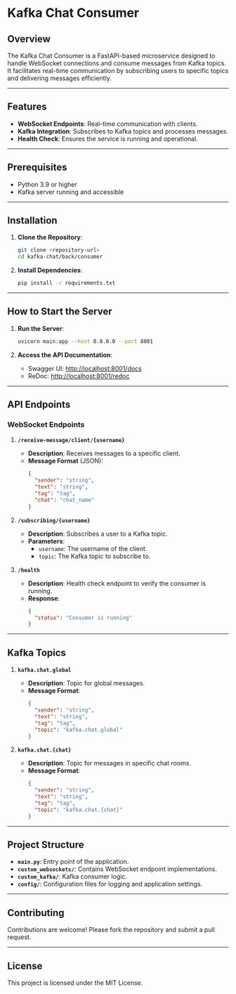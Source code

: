 # Kafka Chat Consumer

## Overview
The Kafka Chat Consumer is a FastAPI-based microservice designed to handle WebSocket connections and consume messages from Kafka topics. It facilitates real-time communication by subscribing users to specific topics and delivering messages efficiently.

---

## Features
- **WebSocket Endpoints**: Real-time communication with clients.
- **Kafka Integration**: Subscribes to Kafka topics and processes messages.
- **Health Check**: Ensures the service is running and operational.

---

## Prerequisites
- Python 3.9 or higher
- Kafka server running and accessible

---

## Installation

1. **Clone the Repository**:
   ```bash
   git clone <repository-url>
   cd kafka-chat/back/consumer
   ```

2. **Install Dependencies**:
   ```bash
   pip install -r requirements.txt
   ```

---

## How to Start the Server

1. **Run the Server**:
   ```bash
   uvicorn main:app --host 0.0.0.0 --port 8001
   ```

2. **Access the API Documentation**:
   - Swagger UI: [http://localhost:8001/docs](http://localhost:8001/docs)
   - ReDoc: [http://localhost:8001/redoc](http://localhost:8001/redoc)

---

## API Endpoints

### WebSocket Endpoints

1. **`/receive-message/client/{username}`**
   - **Description**: Receives messages to a specific client.
   - **Message Format** (JSON):
     ```json
     {
       "sender": "string",
       "text": "string",
       "tag": "tag",
       "chat": "chat_name"
     }
     ```

2. **`/subscribing/{username}`**
   - **Description**: Subscribes a user to a Kafka topic.
   - **Parameters**:
     - `username`: The username of the client.
     - `topic`: The Kafka topic to subscribe to.

3. **`/health`**
   - **Description**: Health check endpoint to verify the consumer is running.
   - **Response**:
     ```json
     {
       "status": "Consumer is running"
     }
     ```

---

## Kafka Topics

1. **`kafka.chat.global`**
   - **Description**: Topic for global messages.
   - **Message Format**:
     ```json
     {
       "sender": "string",
       "text": "string",
       "tag": "tag",
       "topic": "kafka.chat.global"
     }
     ```

2. **`kafka.chat.{chat}`**
   - **Description**: Topic for messages in specific chat rooms.
   - **Message Format**:
     ```json
     {
       "sender": "string",
       "text": "string",
       "tag": "tag",
       "topic": "kafka.chat.{chat}"
     }
     ```

---

## Project Structure
- **`main.py`**: Entry point of the application.
- **`custom_websockets/`**: Contains WebSocket endpoint implementations.
- **`custom_kafka/`**: Kafka consumer logic.
- **`config/`**: Configuration files for logging and application settings.

---

## Contributing
Contributions are welcome! Please fork the repository and submit a pull request.

---

## License
This project is licensed under the MIT License.
